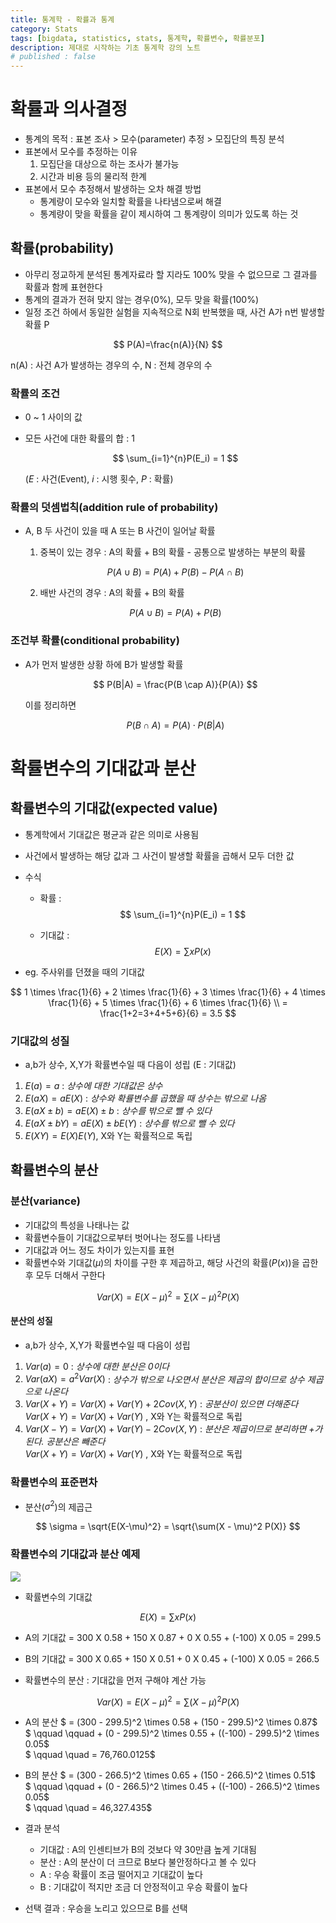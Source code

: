 ```yaml
---
title: 통계학 - 확률과 통계
category: Stats
tags: [bigdata, statistics, stats, 통계학, 확률변수, 확률분포]
description: 제대로 시작하는 기초 통계학 강의 노트
# published : false
---
```


# 확률과 의사결정
- 통계의 목적 : 표본 조사 > 모수(parameter) 추정 > 모집단의 특징 분석
- 표본에서 모수를 추정하는 이유
  1. 모집단을 대상으로 하는 조사가 불가능
  2. 시간과 비용 등의 물리적 한계
- 표본에서 모수 추정해서 발생하는 오차 해결 방법
  - 통계량이 모수와 일치할 확률을 나타냄으로써 해결
  - 통계량이 맞을 확률을 같이 제시하여 그 통계량이 의미가 있도록 하는 것

## 확률(probability)
- 아무리 정교하게 분석된 통계자료라 할 지라도 100% 맞을 수 없으므로 그 결과를 확률과 함께 표현한다
- 통계의 결과가 전혀 맞지 않는 경우(0%), 모두 맞을 확률(100%)
- 일정 조건 하에서 동일한 실험을 지속적으로 N회 반복했을 때, 사건 A가 n번 발생할 확률 P

$$
P(A)=\frac{n(A)}{N}
$$

n(A) : 사건 A가 발생하는 경우의 수, N : 전체 경우의 수

### 확률의 조건
- 0 ~ 1 사이의 값
- 모든 사건에 대한 확률의 합 : 1

    $$
    \sum_{i=1}^{n}P(E_i) = 1
    $$

    ($E$ : 사건(Event), $i$ : 시행 횟수, $P$ : 확률)

### 확률의 덧셈법칙(addition rule of probability)
- A, B 두 사건이 있을 때 A 또는 B 사건이 일어날 확률
  
  1. 중복이 있는 경우 : A의 확률 + B의 확률 - 공통으로 발생하는 부분의 확률
  
    $$
    P(A \cup B) = P(A) + P(B) - P(A \cap B)
    $$

  2. 배반 사건의 경우 : A의 확률 + B의 확률

    $$
    P(A \cup B) = P(A) + P(B)
    $$

### 조건부 확률(conditional probability)
- A가 먼저 발생한 상황 하에 B가 발생할 확률

    $$
    P(B|A) = \frac{P(B \cap A)}{P(A)}
    $$

    이를 정리하면

    $$
    P(B \cap A) = P(A) \cdot P(B|A)
    $$

# 확률변수의 기대값과 분산

## 확률변수의 기대값(expected value)
- 통계학에서 기대값은 평균과 같은 의미로 사용됨
- 사건에서 발생하는 해당 값과 그 사건이 발생할 확률을 곱해서 모두 더한 값
- 수식
  - 확률 : 
$$
\sum_{i=1}^{n}P(E_i) = 1
$$

  - 기대값 : 
$$
E(X)=\sum xP(x)
$$

- eg. 주사위를 던졌을 때의 기대값

$$
1 \times \frac{1}{6} + 2 \times \frac{1}{6} + 3 \times \frac{1}{6} + 4 \times \frac{1}{6} + 5 \times \frac{1}{6} + 6 \times \frac{1}{6} \\
= \frac{1+2=3+4+5+6}{6} = 3.5
$$

### 기대값의 성질
- a,b가 상수, X,Y가 확률변수일 때 다음이 성립 (E : 기대값)

1. $E(a) = a$ : *상수에 대한 기대값은 상수*
2. $E(aX) = aE(X)$ : *상수와 확률변수를 곱했을 때 상수는 밖으로 나옴*
3. $E(aX \pm b) = aE(X) \pm b$ : *상수를 밖으로 뺄 수 있다*
4. $E(aX \pm bY) = aE(X) \pm bE(Y)$ : *상수를 밖으로 뺄 수 있다*
5. $E(XY) = E(X)E(Y)$, X와 Y는 확률적으로 독립

## 확률변수의 분산

### 분산(variance)
- 기대값의 특성을 나태나는 값
- 확률변수들이 기대값으로부터 벗어나는 정도를 나타냄
- 기대값과 어느 정도 차이가 있는지를 표현
- 확률변수와 기대값($\mu$)의 차이를 구한 후 제곱하고, 해당 사건의 확률($P(x)$)을 곱한 후 모두 더해서 구한다

$$
Var(X) = E(X-\mu)^2 = \sum (X-\mu)^2P(X)
$$

#### 분산의 성질
- a,b가 상수, X,Y가 확률변수일 때 다음이 성립

1. $Var(a) = 0$ : *상수에 대한 분산은 0이다*
2. $Var(aX) = a^2Var(X)$ : *상수가 밖으로 나오면서 분산은 제곱의 합이므로 상수 제곱으로 나온다*
3. $Var(X+Y) = Var(X) + Var(Y) + 2Cov(X,Y)$ : *공분산이 있으면 더해준다*  
    $Var(X+Y) = Var(X) + Var(Y)$ , X와 Y는 확률적으로 독립
4. $Var(X-Y) = Var(X) + Var(Y) - 2Cov(X,Y)$ : *분산은 제곱이므로 분리하면 +가 된다. 공분산은 빼준다*  
    $Var(X+Y) = Var(X) + Var(Y)$ , X와 Y는 확률적으로 독립

### 확률변수의 표준편차
- 분산($\sigma^2$)의 제곱근

$$
\sigma = \sqrt{E(X-\mu)^2} = \sqrt{\sum(X - \mu)^2 P(X)}
$$


### 확률변수의 기대값과 분산 예제
![](/assets/images/stats/stats-book/random_variable_eg.png)  

- 확률변수의 기대값

$$E(X)= \sum xP(x)$$

  - A의 기대값 = 300 X 0.58 + 150 X 0.87 + 0 X 0.55 + (-100) X 0.05 = 299.5
  - B의 기대값 = 300 X 0.65 + 150 X 0.51 + 0 X 0.45 + (-100) X 0.05 = 266.5

- 확률변수의 분산 : 기대값을 먼저 구해야 계산 가능

$$Var(X) = E(X - \mu)^2= \sum(X - \mu)^2 P(X)$$

  - A의 분산 $ = (300 - 299.5)^2 \times 0.58 + (150 - 299.5)^2 \times 0.87$  
    $ \qquad \qquad + (0 - 299.5)^2 \times 0.55 + ((-100) - 299.5)^2 \times 0.05$  
    $ \qquad \quad = 76,760.0125$
  - B의 분산 $ = (300 - 266.5)^2 \times 0.65 + (150 - 266.5)^2 \times 0.51$  
    $ \qquad \qquad + (0 - 266.5)^2 \times 0.45 + ((-100) - 266.5)^2 \times 0.05$  
    $ \qquad \quad = 46,327.435$ 

- 결과 분석
  - 기대값 : A의 인센티브가 B의 것보다 약 30만큼 높게 기대됨
  - 분산 : A의 분산이 더 크므로 B보다 불안정하다고 볼 수 있다
  - A : 우승 확률이 조금 떨어지고 기대값이 높다
  - B : 기대값이 적지만 조금 더 안정적이고 우승 확률이 높다

- 선택 결과 : 우승을 노리고 있으므로 B를 선택

